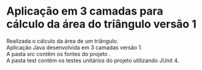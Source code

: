 # Aplicação em 3 camadas para cálculo da área do triângulo versão 1
Realizada o cálculo da área de um triângulo.<br>
Aplicação Java desenvolvida em 3 camadas versão 1.<br>
A pasta src contêm os fontes do projeto .<br>
A pasta test contêm os testes unitários do projeto utilizando JUnit 4.<br>

